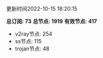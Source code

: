 更新时间2022-10-15 18:20:15

**总订阅: 73**
**总节点: 1919**
**有效节点: 417**
- v2ray节点: 254
- ss节点: 115
- trojan节点: 48
